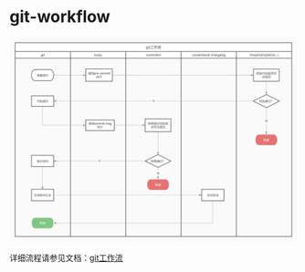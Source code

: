 # git-workflow

![](./git-workflow.jpg)

详细流程请参见文档：[git工作流](https://zhengxiaoping.xyz/project/git%E5%B7%A5%E4%BD%9C%E6%B5%81.html)

